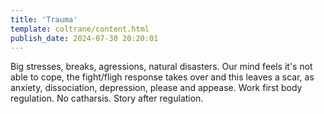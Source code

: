 ```yaml
---
title: 'Trauma'
template: coltrane/content.html
publish_date: 2024-07-30 20:20:01
---
```


Big stresses, breaks, agressions, natural disasters. Our mind feels it's not able to cope, the fight/fligh response takes over and this leaves a scar, as anxiety, dissociation, depression, please and appease. Work first body regulation. No catharsis. Story after regulation.